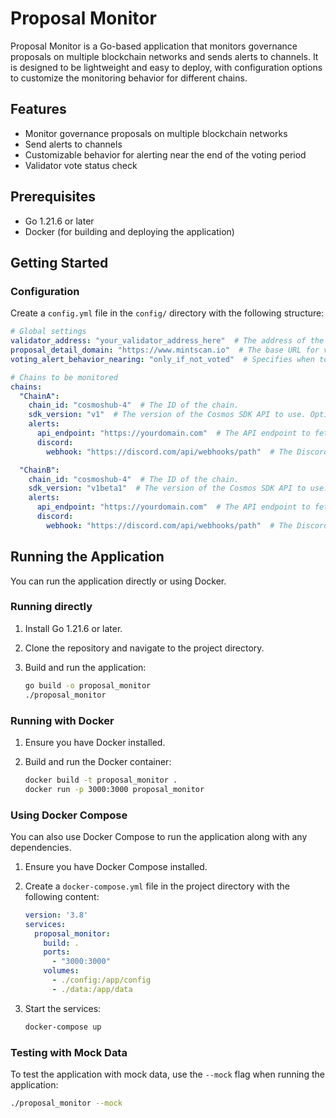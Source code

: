 # Proposal Monitor

Proposal Monitor is a Go-based application that monitors governance proposals on multiple blockchain networks and sends alerts to channels. It is designed to be lightweight and easy to deploy, with configuration options to customize the monitoring behavior for different chains.

## Features

- Monitor governance proposals on multiple blockchain networks
- Send alerts to channels
- Customizable behavior for alerting near the end of the voting period
- Validator vote status check

## Prerequisites

- Go 1.21.6 or later
- Docker (for building and deploying the application)

## Getting Started

### Configuration

Create a `config.yml` file in the `config/` directory with the following structure:

```yaml
# Global settings
validator_address: "your_validator_address_here"  # The address of the validator to monitor.
proposal_detail_domain: "https://www.mintscan.io"  # The base URL for viewing proposal details. This can be customized if you use a different domain.
voting_alert_behavior_nearing: "only_if_not_voted"  # Specifies when to send alerts near the end of the voting period. Options: "always", "only_if_not_voted".

# Chains to be monitored
chains:
  "ChainA":
    chain_id: "cosmoshub-4"  # The ID of the chain.
    sdk_version: "v1"  # The version of the Cosmos SDK API to use. Options are "v1" or "v1beta1".
    alerts:
      api_endpoint: "https://yourdomain.com"  # The API endpoint to fetch proposals.
      discord:
        webhook: "https://discord.com/api/webhooks/path"  # The Discord webhook URL to send alerts.

  "ChainB":
    chain_id: "cosmoshub-4"  # The ID of the chain.
    sdk_version: "v1beta1"  # The version of the Cosmos SDK API to use. Options are "v1" or "v1beta1".
    alerts:
      api_endpoint: "https://yourdomain.com"  # The API endpoint to fetch proposals.
      discord:
        webhook: "https://discord.com/api/webhooks/path"  # The Discord webhook URL to send alerts.
```

## Running the Application

You can run the application directly or using Docker.

### Running directly

1. Install Go 1.21.6 or later.
2. Clone the repository and navigate to the project directory.
3. Build and run the application:

    ```sh
    go build -o proposal_monitor
    ./proposal_monitor
    ```

### Running with Docker

1. Ensure you have Docker installed.
2. Build and run the Docker container:

    ```sh
    docker build -t proposal_monitor .
    docker run -p 3000:3000 proposal_monitor
    ```

### Using Docker Compose

You can also use Docker Compose to run the application along with any dependencies.

1. Ensure you have Docker Compose installed.
2. Create a `docker-compose.yml` file in the project directory with the following content:

    ```yaml
    version: '3.8'
    services:
      proposal_monitor:
        build: .
        ports:
          - "3000:3000"
        volumes:
          - ./config:/app/config
          - ./data:/app/data
    ```

3. Start the services:

    ```sh
    docker-compose up
    ```

### Testing with Mock Data

To test the application with mock data, use the `--mock` flag when running the application:

```sh
./proposal_monitor --mock
```